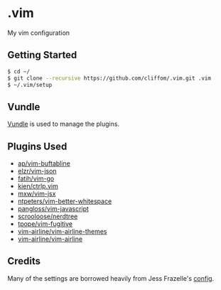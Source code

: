 # .vim
My vim configuration

## Getting Started

```sh
$ cd ~/
$ git clone --recursive https://github.com/cliffom/.vim.git .vim
$ ~/.vim/setup
```

## Vundle

[Vundle](https://github.com/VundleVim/Vundle.vim) is used to manage the
plugins.

## Plugins Used

* [ap/vim-buftabline](https://github.com/ap/vim-buftabline.git)
* [elzr/vim-json](https://github.com/elzr/vim-json.git)
* [fatih/vim-go](https://github.com/fatih/vim-go.git)
* [kien/ctrlp.vim](https://github.com/ctrlpvim/ctrlp.vim.git)
* [mxw/vim-jsx](https://github.com/mxw/vim-jsx.git)
* [ntpeters/vim-better-whitespace](https://github.com/ntpeters/vim-better-whitespace.git)
* [pangloss/vim-javascript](https://github.com/pangloss/vim-javascript.git)
* [scrooloose/nerdtree](https://github.com/scrooloose/nerdtree.git)
* [tpope/vim-fugitive](https://github.com/tpope/vim-fugitive.git)
* [vim-airline/vim-airline-themes](https://github.com/vim-airline/vim-airline-themes.git)
* [vim-airline/vim-airline](https://github.com/vim-airline/vim-airline.git)

## Credits

Many of the settings are borrowed heavily from Jess Frazelle's [config](https://github.com/jessfraz/.vim).
